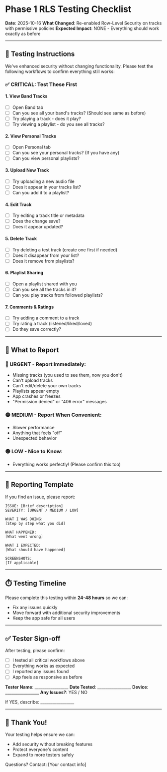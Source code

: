 # Phase 1 RLS Testing Checklist
**Date**: 2025-10-16
**What Changed**: Re-enabled Row-Level Security on tracks with permissive policies
**Expected Impact**: NONE - Everything should work exactly as before

---

## 🎯 Testing Instructions

We've enhanced security without changing functionality. Please test the following workflows to confirm everything still works:

### ✅ CRITICAL: Test These First

#### 1. View Band Tracks
- [ ] Open Band tab
- [ ] Can you see all your band's tracks? (Should see same as before)
- [ ] Try playing a track - does it play?
- [ ] Try viewing a playlist - do you see all tracks?

#### 2. View Personal Tracks
- [ ] Open Personal tab
- [ ] Can you see your personal tracks? (If you have any)
- [ ] Can you view personal playlists?

#### 3. Upload New Track
- [ ] Try uploading a new audio file
- [ ] Does it appear in your tracks list?
- [ ] Can you add it to a playlist?

#### 4. Edit Track
- [ ] Try editing a track title or metadata
- [ ] Does the change save?
- [ ] Does it appear updated?

#### 5. Delete Track
- [ ] Try deleting a test track (create one first if needed)
- [ ] Does it disappear from your list?
- [ ] Does it remove from playlists?

#### 6. Playlist Sharing
- [ ] Open a playlist shared with you
- [ ] Can you see all the tracks in it?
- [ ] Can you play tracks from followed playlists?

#### 7. Comments & Ratings
- [ ] Try adding a comment to a track
- [ ] Try rating a track (listened/liked/loved)
- [ ] Do they save correctly?

---

## 🚨 What to Report

### 🔴 URGENT - Report Immediately:
- Missing tracks (you used to see them, now you don't)
- Can't upload tracks
- Can't edit/delete your own tracks
- Playlists appear empty
- App crashes or freezes
- "Permission denied" or "406 error" messages

### 🟡 MEDIUM - Report When Convenient:
- Slower performance
- Anything that feels "off"
- Unexpected behavior

### 🟢 LOW - Nice to Know:
- Everything works perfectly! (Please confirm this too)

---

## 📝 Reporting Template

If you find an issue, please report:

```
ISSUE: [Brief description]
SEVERITY: [URGENT / MEDIUM / LOW]

WHAT I WAS DOING:
[Step by step what you did]

WHAT HAPPENED:
[What went wrong]

WHAT I EXPECTED:
[What should have happened]

SCREENSHOTS:
[If applicable]
```

---

## ⏱️ Testing Timeline

Please complete this testing within **24-48 hours** so we can:
- Fix any issues quickly
- Move forward with additional security improvements
- Keep the app safe for all users

---

## ✅ Tester Sign-off

After testing, please confirm:

- [ ] I tested all critical workflows above
- [ ] Everything works as expected
- [ ] I reported any issues found
- [ ] App feels as responsive as before

**Tester Name**: _________________
**Date Tested**: _________________
**Device**: _________________
**Any Issues?**: YES / NO

If YES, describe: _________________

---

## 🙏 Thank You!

Your testing helps ensure we can:
- Add security without breaking features
- Protect everyone's content
- Expand to more testers safely

Questions? Contact: [Your contact info]
